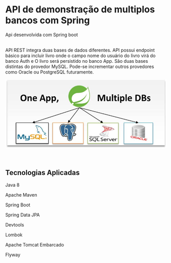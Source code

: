 <h1> API de demonstração de multiplos bancos com Spring </h1>
<p>Api desenvolvida com Spring boot</p>

<br/>
API REST integra duas bases de dados diferentes. API possui endpoint básico para incluir livro onde o campo nome do usuário do livro virá do banco Auth e 
O livro será persistido no banco App. São duas bases distintas do provedor MySQL. Pode-se incrementar outros provedores como Oracle ou PostgreSQL futuramente.

![Screenshot](docs/multidb.jpg)

<br/>

<h2>Tecnologias Aplicadas</h2>
<p>Java 8</p>
<p>Apache Maven</p>
<p>Spring Boot</p>
<p>Spring Data JPA</p>
<p>Devtools</p>
<p>Lombok</p>
<p>Apache Tomcat Embarcado</p>
<p>Flyway</p>

